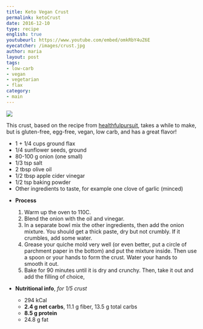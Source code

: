 ```yaml
---
title: Keto Vegan Crust
permalink: ketoCrust
date: 2016-12-10
type: recipe
english: true
youtubeurl: https://www.youtube.com/embed/omkRbY4uZ6E
eyecatcher: /images/crust.jpg
author: maria
layout: post
tags:
- low-carb
- vegan
- vegetarian
- flax
category:
- main
---
```


<img src="https://farm1.staticflickr.com/591/31553200562_c11ef9c964_o_d.jpg" />

This crust, based on the recipe from [healthfulpursuit](http://www.healthfulpursuit.com), takes a while to make, but is gluten-free, egg-free, vegan, low carb, and has a great flavor! 


<ul>
  <li>1 + 1/4 cups ground flax</li>
  <li>1/4 sunflower seeds, ground</li>
  <li>80-100 g onion (one small)</li>
  <li>1/3 tsp salt</li>
  <li>2 tbsp olive oil</li>
  <li>1/2 tbsp apple cider vinegar</li>
  <li>1/2 tsp baking powder</li>
  <li>Other ingredients to taste, for example one clove of garlic (minced)</li>
</ul>

* **Process**
  1. Warm up the oven to 110C.
  2. Blend the onion with the oil and vinegar. 
  3. In a separate bowl mix the other ingredients, then add the onion mixture. You should get a thick paste, dry but not crumbly. If it crumbles, add some water.
  4. Grease your quiche mold very well (or even better, put a circle of parchment paper in the bottom) and put the mixture inside. Then use a spoon or your hands to form the crust. Water your hands to smooth it out.
  5. Bake for 90 minutes until it is dry and crunchy. Then, take it out and add the filling of choice,


* **Nutritional info**, _for 1/5 crust_
  * 294 kCal
  * **2.4 g net carbs**, 11.1 g fiber, 13.5 g total carbs
  * **8.5 g protein**
  * 24.8 g fat
